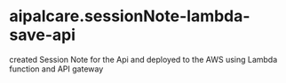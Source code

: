 # aipalcare.sessionNote-lambda-save-api
created Session Note for the Api and deployed to the AWS using Lambda function and API gateway
